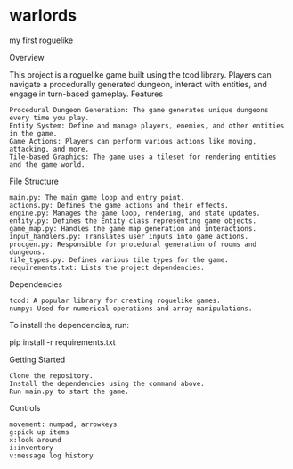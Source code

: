 # warlords
my first roguelike


Overview

This project is a roguelike game built using the tcod library. Players can navigate a procedurally generated dungeon, interact with entities, and engage in turn-based gameplay.
Features

    Procedural Dungeon Generation: The game generates unique dungeons every time you play.
    Entity System: Define and manage players, enemies, and other entities in the game.
    Game Actions: Players can perform various actions like moving, attacking, and more.
    Tile-based Graphics: The game uses a tileset for rendering entities and the game world.

File Structure

    main.py: The main game loop and entry point.
    actions.py: Defines the game actions and their effects.
    engine.py: Manages the game loop, rendering, and state updates.
    entity.py: Defines the Entity class representing game objects.
    game_map.py: Handles the game map generation and interactions.
    input_handlers.py: Translates user inputs into game actions.
    procgen.py: Responsible for procedural generation of rooms and dungeons.
    tile_types.py: Defines various tile types for the game.
    requirements.txt: Lists the project dependencies.

Dependencies

    tcod: A popular library for creating roguelike games.
    numpy: Used for numerical operations and array manipulations.

To install the dependencies, run:

pip install -r requirements.txt

Getting Started

    Clone the repository.
    Install the dependencies using the command above.
    Run main.py to start the game.

Controls

    movement: numpad, arrowkeys
    g:pick up items
    x:look around
    i:inventory
    v:message log history